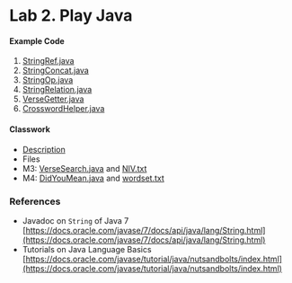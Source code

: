 Lab 2. Play Java
====

#### Example Code #####
1. [StringRef.java](StringRef.java)
1. [StringConcat.java](StringConcat.java)
1. [StringOp.java](StringOp.java)
1. [StringRelation.java](StringRelation.java)
1. [VerseGetter.java](VerseGetter.java)
1. [CrosswordHelper.java](CrosswordHelper.java)


#### Classwork ####
*  [Description](cw2.pdf)
*  Files
  * M3: [VerseSearch.java](VerseSearch.java) and [NIV.txt](NIV.txt)
  * M4: [DidYouMean.java](DidYouMean.java) and [wordset.txt](wordset.txt)

  ### References ####
  * Javadoc on `String` of Java 7 [https://docs.oracle.com/javase/7/docs/api/java/lang/String.html](https://docs.oracle.com/javase/7/docs/api/java/lang/String.html)
  * Tutorials on Java Language Basics [https://docs.oracle.com/javase/tutorial/java/nutsandbolts/index.html](https://docs.oracle.com/javase/tutorial/java/nutsandbolts/index.html)
